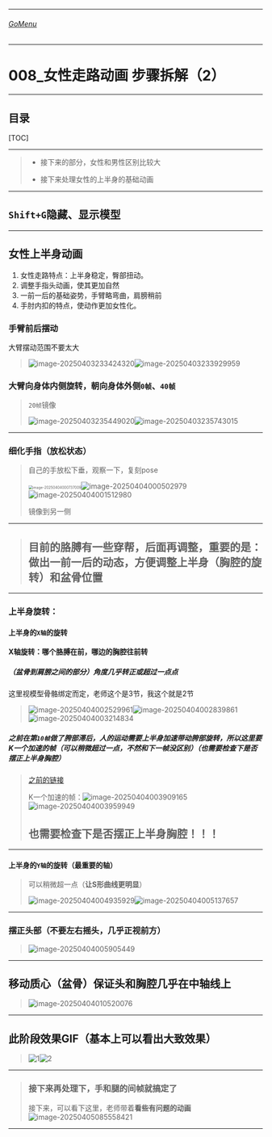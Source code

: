 

___________________________________________________________________________________________
###### [GoMenu](../3DMaxAnimationMenu.md)
___________________________________________________________________________________________
# 008_女性走路动画 步骤拆解（2）


___________________________________________________________________________________________


## 目录

[TOC]


------

> - 接下来的部分，女性和男性区别比较大
>
> - 接下来处理女性的上半身的基础动画

------

## `Shift+G`隐藏、显示模型

------

## 女性上半身动画

1. 女性走路特点：上半身稳定，臀部扭动。
2. 调整手指头动画，使其更加自然
3. 一前一后的基础姿势，手臂略弯曲，肩膀稍前
4. 手肘内扣的特点，使动作更加女性化。

### 手臂前后摆动

大臂摆动范围不要太大

> ![image-20250403233424320](./Image/3DMaxAnimationv008/image-20250403233424320.png)![image-20250403233929959](./Image/3DMaxAnimationv008/image-20250403233929959.png)

### 大臂向身体内侧旋转，朝向身体外侧`0帧`、`40帧`

> `20帧`镜像
>
> ![image-20250403235449020](./Image/3DMaxAnimationv008/image-20250403235449020.png)![image-20250403235743015](./Image/3DMaxAnimationv008/image-20250403235743015.png)

------

### 细化手指（放松状态）

> 自己的手放松下垂，观察一下，复刻pose
>
> <img src="./Image/3DMaxAnimationv008/image-20250404000737009.png" alt="image-20250404000737009" style="zoom:50%;" />![image-20250404000502979](./Image/3DMaxAnimationv008/image-20250404000502979.png)![image-20250404001512980](./Image/3DMaxAnimationv008/image-20250404001512980.png)
>
> 镜像到另一侧

------

> ## 目前的胳膊有一些穿帮，后面再调整，重要的是：做出一前一后的动态，方便调整上半身（胸腔的旋转）和盆骨位置

------

### 上半身旋转：

#### 上半身的`X轴`的旋转

**X轴旋转：哪个胳膊在前，哪边的胸腔往前转**

##### （盆骨到肩膀之间的部分）角度几乎转正或超过一点点

这里视模型骨骼绑定而定，老师这个是3节，我这个就是2节

> ![image-20250404002529961](./Image/3DMaxAnimationv008/image-20250404002529961.png)![image-20250404002839861](./Image/3DMaxAnimationv008/image-20250404002839861.png)![image-20250404003214834](./Image/3DMaxAnimationv008/image-20250404003214834.png)

##### 之前在第`10帧`做了胯部滞后，人的运动需要上半身加速带动胯部旋转，所以这里要K一个加速的帧（可以稍微超过一点，不然和下一帧没区别）（也需要检查下是否摆正上半身胸腔）

> [之前的链接](./3DMaxAnimationv007.md#盆骨（胯部）转身，通过K帧实现滞后感)
>
> K一个加速的帧：![image-20250404003909165](./Image/3DMaxAnimationv008/image-20250404003909165.png)![image-20250404003959949](./Image/3DMaxAnimationv008/image-20250404003959949.png)
>
> ## 也需要检查下是否摆正上半身胸腔！！！

------

#### 上半身的`Y轴`的旋转（最重要的轴）

> 可以稍微超一点（**让S形曲线更明显**）
>
> ![image-20250404004935929](./Image/3DMaxAnimationv008/image-20250404004935929.png)![image-20250404005137657](./Image/3DMaxAnimationv008/image-20250404005137657.png)

------

### 摆正头部（不要左右摇头，几乎正视前方）

> ![image-20250404005905449](./Image/3DMaxAnimationv008/image-20250404005905449.png)

------

## 移动质心（盆骨）保证头和胸腔几乎在中轴线上

> ![image-20250404010520076](./Image/3DMaxAnimationv008/image-20250404010520076.png)

------

## 此阶段效果GIF（基本上可以看出大致效果）

> ![1](./Image/3DMaxAnimationv008/1.gif)![2](./Image/3DMaxAnimationv008/2.gif)

------

> ### 接下来再处理下，手和腿的间帧就搞定了
>
> 接下来，可以看下这里，老师带着**看些有问题的动画**![image-20250405085558421](./Image/3DMaxAnimationv008/image-20250405085558421.png)

------
